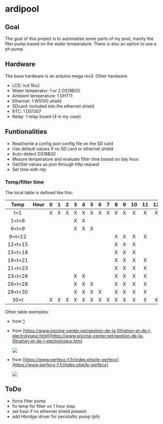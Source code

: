 # ardipool

## Goal

The goal of this project is to automatise some parts of my pool, mainly the flter pump based on the water temperature. There is also an option to use a ph pump.

## Hardware

The base hardware is an arduino mega rev3.
Other hardware:

- LCD: lcd 16x2
- Water temperatur: 1 or 2 DS18B20
- Ambient temperature: 1 DHT11
- Ethernet: 1 W5100 shield
- SDcard: included into the ethernet shield
- RTC: 1 DS1307
- Relay: 1 relay board (4 in my case)

## Funtionalities

- Read/write a config json config file on the SD card
- Use default values if no SD card or ethernet shield
- Auto-detect DS18B20
- Mesure temperature and evaluate filter time based on day hour.
- Get/Set values as json through http request
- Set time with ntp

### Temp/filter time

The local table is defined like this:


| Temp  |Hour|0  |1  |2  |3  |4  |5  |6  |7  |8  |9  |10 |11 |12 |13 |14 |15 |16 |17 |18 |19 |20 |21 |22 |23 |
|:-----:|----|:-:|:-:|:-:|:-:|:-:|:-:|:-:|:-:|:-:|:-:|:-:|:-:|:-:|:-:|:-:|:-:|:-:|:-:|:-:|:-:|:-:|:-:|:-:|:-:|
|  t<1  |    | X | X | X | X | X | X | X | X | X | X | X | X | X | X | X | X | X | X | X | X | X | X | X | X |
|1<t<6  |    |   |   |   | X | X |   |   |   |   |   |   |   |   |   |   |   |   |   |   |   |   |   |   |   |
|6<t<9  |    |   |   |   | X | X | X |   |   |   |   |   |   |   |   |   |   |   |   |   |   |   |   |   |   |
|9<t<12 |    |   |   |   |   |   |   |   |   | X | X | X | X |   |   |   |   |   |   |   |   |   |   |   |   |
|12<t<15|    |   |   |   |   |   |   |   |   | X | X | X |   |   |   | X | X |   |   |   |   |   |   |   |   |
|15<t<18|    |   |   |   |   |   |   |   |   | X | X | X |   |   |   | X | X | X |   |   |   |   |   |   |   |
|18<t<21|    |   |   |   |   |   |   |   |   | X | X | X | X |   |   | X | X | X |   |   |   |   |   |   |   |
|21<t<23|    |   |   |   |   |   |   |   |   | X | X | X | X |   |   | X | X | X | X |   |   |   |   |   |   |
|23<t<26|    |   |   |   | X | X |   |   |   | X | X | X | X |   |   | X | X | X | X | X |   |   |   |   |   |
|26<t<28|    |   |   |   | X | X | X |   |   | X | X | X | X |   |   | X | X | X | X | X | X |   |   |   |   |
|28<t<30|    |   |   |   | X | X | X | X |   | X | X | X | X |   |   | X | X | X | X | X | X | X |   |   |   |
|30<t   |    | X | X | X | X | X | X | X | X | X | X | X | X | X | X | X | X | X | X | X | X | X | X | X | X |

Other table exemples:

- from [1](https://pool-technologie.com/fichiers/spec_telechargement/MANUEL%20SIMPLEO-FR.pdf)

- from [https://www.piscine-center.net/gestion-de-la-filtration-et-de-l-electrolyseur.html](https://www.piscine-center.net/gestion-de-la-filtration-et-de-l-electrolyseur.html

    ![](https://uppict.piscine-center.net/fiche/12832/automateau-gestion-de-la-filtration-et-de-l-electrolyseur-piscine-center-95319400.jpg)

- from [https://www.perfeco-f.fr/index.php/le-perfeco](https://www.perfeco-f.fr/index.php/le-perfeco)

    ![](https://clweb01.hosteur.com/~perfecotest.fr/images/filtration.gif)



## ToDo

- force filter pump
- fix temp for filter on 1 hour step
- set hour if no ethernet shield present
- add Hbridge driver for peristaltic pump (ph)
